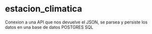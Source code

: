 # estacion_climatica
Conexion a una API que nos devuelve el JSON, se parsea y persiste los datos en una base de datos POSTGRES SQL
